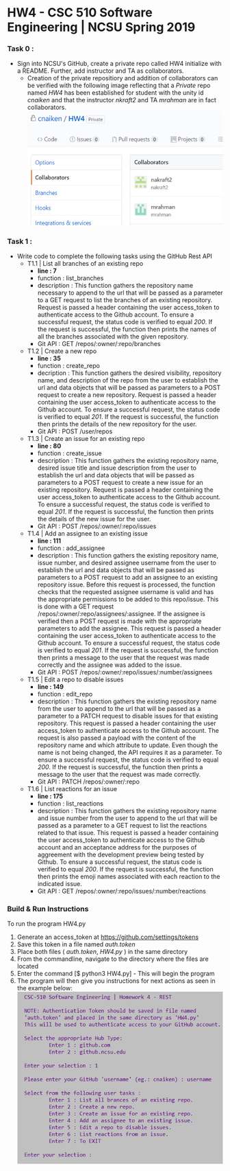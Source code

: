 # HW4 - CSC 510 Software Engineering | NCSU Spring 2019

### Task 0 :
* Sign into NCSU's GitHub, create a private repo called HW4 initialize with a README. Further, add instructor and TA as collaborators.
  * Creation of the private repositiory and addition of collaborators can be verified with the following image reflecting that a _Private_ repo named _HW4_ has been established for student with the unity id _cnaiken_ and that the instructor _nkraft2_ and TA _mrahman_ are in fact collaborators.
  ![alt text](https://github.com/carmenbentley/CSC510---SE/blob/master/HW4_REST/HW4_T0.PNG?raw=true)
### Task 1 :
* Write code to complete the following tasks using the GitHub Rest API
  * T1.1 | List all branches of an existing repo
    - **line : 7**
    - function : list_branches
    - description : This function gathers the repository name necessary to append to the url that will be passed as a parameter to a GET request to list the branches of an existing repository. Request is passed a header containing the user access_token to authenticate access to the Github account. To ensure a successful request, the status code is verified to equal _200_. If the request is successful, the function then prints the names of all the branches associated with the given repository.
    - Git API : GET /repos/:owner/:repo/branches
  * T1.2 | Create a new repo
    - **line : 35**
    - function : create_repo
    - decription : This function gathers the desired visibility, repository name, and description of the repo from the user to establish the url and data objects that will be passed as parameters to a POST request to create a new repository. Request is passed a header containing the user access_token to authenticate access to the Github account. To ensure a successful request, the status code is verified to equal _201_. If the request is successful, the function then prints the details of the new repository for the user.
    - Git API : POST /user/repos
  * T1.3 | Create an issue for an existing repo
    - **line : 80**
    - function : create_issue
    - description : This function gathers the existing repository name, desired issue title and issue description from the user to establish the url and data objects that will be passed as parameters to a POST request to create a new issue for an existing repository. Request is passed a header containing the user access_token to authenticate access to the Github account. To ensure a successful request, the status code is verified to equal _201_. If the request is successful, the function then prints the details of the new issue for the user.
    - Git API : POST /repos/:owner/:repo/issues
  * T1.4 | Add an assignee to an existing issue
    - **line : 111**
    - function : add_assignee
    - description : This function gathers the existing repository name, issue number, and desired assignee username from the user to establish the url and data objects that will be passed as parameters to a POST request to add an assignee to an existing repository issue. Before this request is processed, the function checks that the requested assignee username is valid and has the appropriate permissions to be added to this repo/issue. This is done with a GET request /repos/:owner/:repo/assignees/:assignee. If the assignee is verified then a POST request is made with the appropriate parameters to add the assignee. This request is passed a header containing the user access_token to authenticate access to the Github account. To ensure a successful request, the status code is verified to equal _201_. If the request is successful, the function then prints a message to the user that the request was made correctly and the assignee was added to the issue.
    - Git API : POST /repos/:owner/:repo/issues/:number/assignees
  * T1.5 | Edit a repo to disable issues
    - **line : 149**
    - function : edit_repo
    - description : This function gathers the existing repository name from the user to append to the url that will be passed as a parameter to a PATCH request to disable issues for that existing repository. This request is passed a header containing the user access_token to authenticate access to the Github account. The request is also passed a payload with the content of the repository name and which attribute to update. Even though the name is not being changed, the API requires it as a parameter. To ensure a successful request, the status code is verified to equal _200_. If the request is successful, the function then prints a message to the user that the request was made correctly.
    - Git API : PATCH /repos/:owner/:repo
  * T1.6 | List reactions for an issue
    - **line : 175**
    - function : list_reactions
    - description : This function gathers the existing repository name and issue number from the user to append to the url that will be passed as a parameter to a GET request to list the reactions related to that issue. This request is passed a header containing the user access_token to authenticate access to the Github account and an acceptance address for the purposes of aggreement with the development preview being tested by Github. To ensure a successful request, the status code is verified to equal _200_. If the request is successful, the function then prints the emoji names associated with each reaction to the indicated issue.
    - Git API : GET /repos/:owner/:repo/issues/:number/reactions
    
### Build & Run Instructions
To run the program HW4.py
 1) Generate an access_token at https://github.com/settings/tokens
 2) Save this token in a file named _auth.token_
 3) Place both files ( _auth.token_, _HW4.py_ ) in the same directory
 4) From the commandline, navigate to the directory where the files are located
 5) Enter the command [$ python3 HW4.py] - This will begin the program
 6) The program will then give you instructions for next actions as seen in the example below:
  ![alt text](https://github.com/carmenbentley/CSC510---SE/blob/master/HW4_REST/ProgramStartUp.PNG?raw=true)
